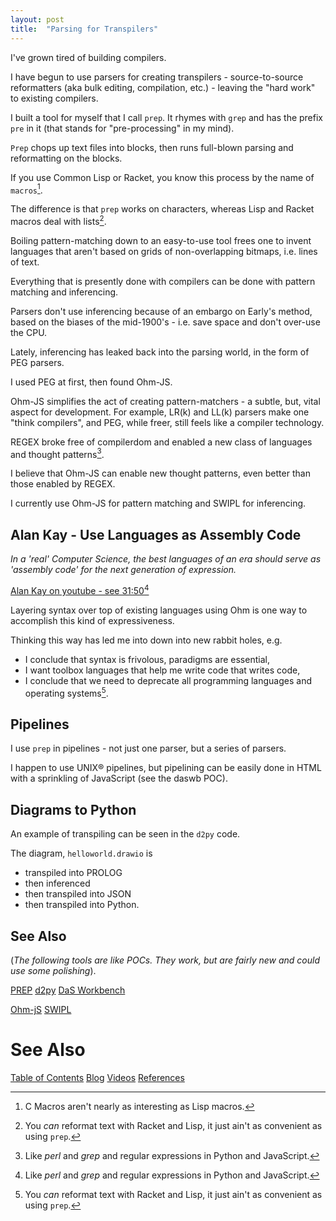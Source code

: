 ```yaml
---
layout: post
title:  "Parsing for Transpilers"
---
```

I've grown tired of building compilers.

I have begun to use parsers for creating transpilers - source-to-source reformatters (aka bulk editing, compilation, etc.) - leaving the "hard work" to existing compilers.

I built a tool for myself that I call `prep`.  It rhymes with `grep` and has the prefix `pre` in it (that stands for "pre-processing" in my mind).

`Prep` chops up text files into blocks, then runs full-blown parsing and reformatting on the blocks.

If you use Common Lisp or Racket, you know this process by the name of `macros`[^3].

[^3]: C Macros aren't nearly as interesting as Lisp macros.

The difference is that `prep` works on characters, whereas Lisp and Racket macros deal with lists[^1].

[^1]: You *can* reformat text with Racket and Lisp, it just ain't as convenient as using `prep`.

Boiling pattern-matching down to an easy-to-use tool frees one to invent languages that aren't based on grids of non-overlapping bitmaps, i.e. lines of text.

Everything that is presently done with compilers can be done with pattern matching and inferencing.

Parsers don't use inferencing because of an embargo on Early's method, based on the biases of the mid-1900's - i.e. save space and don't over-use the CPU.

Lately, inferencing has leaked back into the parsing world, in the form of PEG parsers.

I used PEG at first, then found Ohm-JS.  

Ohm-JS simplifies the act of creating pattern-matchers - a subtle, but, vital aspect for development.  For example, LR(k) and LL(k) parsers make one "think compilers", and PEG, while freer, still feels like a compiler technology.

REGEX broke free of compilerdom and enabled a new class of languages and thought patterns[^2].

[^2]: Like *perl* and *grep* and regular expressions in Python and JavaScript.

I believe that Ohm-JS can enable new thought patterns, even better than those enabled by REGEX.

I currently use Ohm-JS for pattern matching and SWIPL for inferencing.

## Alan Kay - Use Languages as Assembly Code

*In a 'real' Computer Science, the best languages of an era should serve as 'assembly code' for the next generation of expression.*

[Alan Kay on youtube - see 31:50](https://www.youtube.com/watch?v=fhOHn9TClXY&t=859s)[^2]


[^2]: Thanks to Rajiv Abraham for sending me this clip.

Layering syntax over top of existing languages using Ohm is one way to accomplish this kind of expressiveness.

Thinking this way has led me into down into new rabbit holes, e.g.
- I conclude that syntax is frivolous, paradigms are essential,
- I want toolbox languages that help me write code that writes code,
- I conclude that we need to deprecate all programming languages and operating systems[^1].
 
[^1]: 11th Rule: Programming Languages are IDE wannabes.

## Pipelines
I use `prep` in pipelines - not just one parser, but a series of parsers.

I happen to use UNIX® pipelines, but pipelining can be easily done in HTML with a sprinkling of JavaScript (see the daswb POC).
## Diagrams to Python
An example of transpiling can be seen in the `d2py` code.

The diagram, `helloworld.drawio` is 
- transpiled into PROLOG
- then inferenced
- then transpiled into JSON
- then transpiled into Python.
## See Also
(*The following tools are like POCs.  They work, but are fairly new and could use some polishing*).

[PREP](https://www.youtube.com/watch?v=-I-KQjC0oBY)
[d2py](https://guitarvydas.github.io/2022/01/25/Diagram-to-Python-Transpiler.html)
[DaS Workbench](https://guitarvydas.github.io/2021/07/30/Parsing-Diagrams-DaS-Workbench-Overview.html)

[Ohm-jS](https://github.com/harc/ohm)
[SWIPL](https://www.swi-prolog.org)

# See Also

[Table of Contents](https://guitarvydas.github.io/2021/12/10/Table-of-Contents-Dec-01-2021.html)
[Blog](https://guitarvydas.github.io)
[Videos](https://www.youtube.com/channel/UC9EJr0nKHwadbHUtc5zHdmQ/videos)
[References](https://guitarvydas.github.io/2021/01/14/References.html)

<script src="https://utteranc.es/client.js" 
        repo="guitarvydas/guitarvydas.github.io" 
        issue-term="pathname" 
        theme="github-light" 
        crossorigin="anonymous" 
        async> 
</script> 
